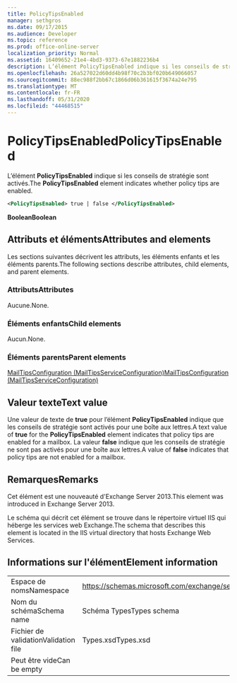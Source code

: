 ```yaml
---
title: PolicyTipsEnabled
manager: sethgros
ms.date: 09/17/2015
ms.audience: Developer
ms.topic: reference
ms.prod: office-online-server
localization_priority: Normal
ms.assetid: 16409652-21e4-4bd3-9373-67e1882236b4
description: L’élément PolicyTipsEnabled indique si les conseils de stratégie sont activés.
ms.openlocfilehash: 26a527022d60dd4b98f70c2b3bf020b649066057
ms.sourcegitcommit: 88ec988f2bb67c1866d06b361615f3674a24e795
ms.translationtype: MT
ms.contentlocale: fr-FR
ms.lasthandoff: 05/31/2020
ms.locfileid: "44468515"
---
```

# <a name="policytipsenabled"></a><span data-ttu-id="38141-103">PolicyTipsEnabled</span><span class="sxs-lookup"><span data-stu-id="38141-103">PolicyTipsEnabled</span></span>

<span data-ttu-id="38141-104">L’élément **PolicyTipsEnabled** indique si les conseils de stratégie sont activés.</span><span class="sxs-lookup"><span data-stu-id="38141-104">The **PolicyTipsEnabled** element indicates whether policy tips are enabled.</span></span> 
  
```XML
<PolicyTipsEnabled> true | false </PolicyTipsEnabled>
```

 <span data-ttu-id="38141-105">**Boolean**</span><span class="sxs-lookup"><span data-stu-id="38141-105">**Boolean**</span></span>
## <a name="attributes-and-elements"></a><span data-ttu-id="38141-106">Attributs et éléments</span><span class="sxs-lookup"><span data-stu-id="38141-106">Attributes and elements</span></span>

<span data-ttu-id="38141-107">Les sections suivantes décrivent les attributs, les éléments enfants et les éléments parents.</span><span class="sxs-lookup"><span data-stu-id="38141-107">The following sections describe attributes, child elements, and parent elements.</span></span>
  
### <a name="attributes"></a><span data-ttu-id="38141-108">Attributs</span><span class="sxs-lookup"><span data-stu-id="38141-108">Attributes</span></span>

<span data-ttu-id="38141-109">Aucune.</span><span class="sxs-lookup"><span data-stu-id="38141-109">None.</span></span>
  
### <a name="child-elements"></a><span data-ttu-id="38141-110">Éléments enfants</span><span class="sxs-lookup"><span data-stu-id="38141-110">Child elements</span></span>

<span data-ttu-id="38141-111">Aucun.</span><span class="sxs-lookup"><span data-stu-id="38141-111">None.</span></span>
  
### <a name="parent-elements"></a><span data-ttu-id="38141-112">Éléments parents</span><span class="sxs-lookup"><span data-stu-id="38141-112">Parent elements</span></span>

[<span data-ttu-id="38141-113">MailTipsConfiguration (MailTipsServiceConfiguration)</span><span class="sxs-lookup"><span data-stu-id="38141-113">MailTipsConfiguration (MailTipsServiceConfiguration)</span></span>](mailtipsconfiguration-mailtipsserviceconfiguration.md)
  
## <a name="text-value"></a><span data-ttu-id="38141-114">Valeur texte</span><span class="sxs-lookup"><span data-stu-id="38141-114">Text value</span></span>

<span data-ttu-id="38141-115">Une valeur de texte de **true** pour l’élément **PolicyTipsEnabled** indique que les conseils de stratégie sont activés pour une boîte aux lettres.</span><span class="sxs-lookup"><span data-stu-id="38141-115">A text value of **true** for the **PolicyTipsEnabled** element indicates that policy tips are enabled for a mailbox.</span></span> <span data-ttu-id="38141-116">La valeur **false** indique que les conseils de stratégie ne sont pas activés pour une boîte aux lettres.</span><span class="sxs-lookup"><span data-stu-id="38141-116">A value of **false** indicates that policy tips are not enabled for a mailbox.</span></span> 
  
## <a name="remarks"></a><span data-ttu-id="38141-117">Remarques</span><span class="sxs-lookup"><span data-stu-id="38141-117">Remarks</span></span>

<span data-ttu-id="38141-118">Cet élément est une nouveauté d'Exchange Server 2013.</span><span class="sxs-lookup"><span data-stu-id="38141-118">This element was introduced in Exchange Server 2013.</span></span>
  
<span data-ttu-id="38141-119">Le schéma qui décrit cet élément se trouve dans le répertoire virtuel IIS qui héberge les services web Exchange.</span><span class="sxs-lookup"><span data-stu-id="38141-119">The schema that describes this element is located in the IIS virtual directory that hosts Exchange Web Services.</span></span>
  
## <a name="element-information"></a><span data-ttu-id="38141-120">Informations sur l'élément</span><span class="sxs-lookup"><span data-stu-id="38141-120">Element information</span></span>

|||
|:-----|:-----|
|<span data-ttu-id="38141-121">Espace de noms</span><span class="sxs-lookup"><span data-stu-id="38141-121">Namespace</span></span>  <br/> |https://schemas.microsoft.com/exchange/services/2006/types  <br/> |
|<span data-ttu-id="38141-122">Nom du schéma</span><span class="sxs-lookup"><span data-stu-id="38141-122">Schema name</span></span>  <br/> |<span data-ttu-id="38141-123">Schéma Types</span><span class="sxs-lookup"><span data-stu-id="38141-123">Types schema</span></span>  <br/> |
|<span data-ttu-id="38141-124">Fichier de validation</span><span class="sxs-lookup"><span data-stu-id="38141-124">Validation file</span></span>  <br/> |<span data-ttu-id="38141-125">Types.xsd</span><span class="sxs-lookup"><span data-stu-id="38141-125">Types.xsd</span></span>  <br/> |
|<span data-ttu-id="38141-126">Peut être vide</span><span class="sxs-lookup"><span data-stu-id="38141-126">Can be empty</span></span>  <br/> ||
   

